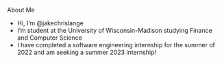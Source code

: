 About Me
- Hi, I’m @jakechrislange
- I’m student at the University of Wisconsin-Madison studying Finance and Computer Science
- I have completed a software engineering internship for the summer of 2022 and am seeking a summer 2023 internship!
<!---
jakechrislange/jakechrislange is a ✨ speecial ✨ repository because its `README.md` (this file) appears on your GitHub profile.
You can click the Preview link to take a look at your changes.
--->

